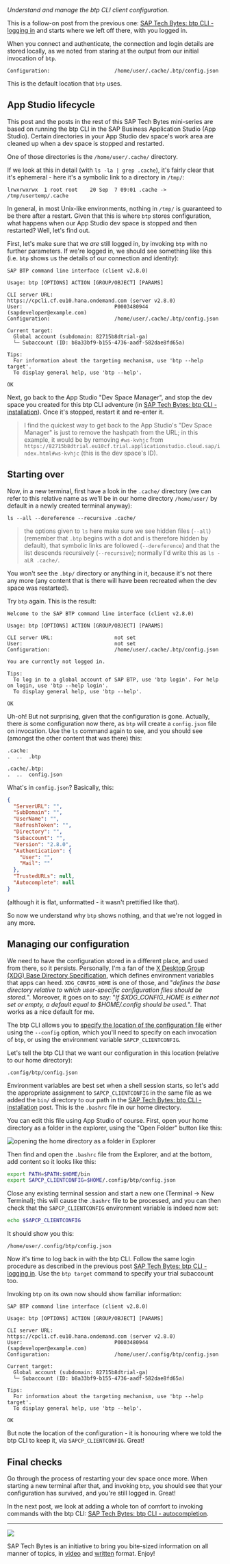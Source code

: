 _Understand and manage the btp CLI client configuration._

This is a follow-on post from the previous one: [SAP Tech Bytes: btp CLI - logging in](https://blogs.sap.com/2021/09/07/sap-tech-bytes-btp-cli-logging-in/) and starts where we left off there, with you logged in.

When you connect and authenticate, the connection and login details are stored locally, as we noted from staring at the output from our initial invocation of `btp`.

```
Configuration:                     /home/user/.cache/.btp/config.json
```

This is the default location that `btp` uses.

## App Studio lifecycle

This post and the posts in the rest of this SAP Tech Bytes mini-series are based on running the btp CLI in the SAP Business Application Studio (App Studio). Certain directories in your App Studio dev space's work area are cleaned up when a dev space is stopped and restarted.

One of those directories is the `/home/user/.cache/` directory.

If we look at this in detail (with `ls -la | grep .cache`), it's fairly clear that it's ephemeral - here it's a symbolic link to a directory in `/tmp/`:

```
lrwxrwxrwx  1 root root    20 Sep  7 09:01 .cache -> /tmp/usertemp/.cache
```

In general, in most Unix-like environments, nothing in `/tmp/` is guaranteed to be there after a restart. Given that this is where `btp` stores configuration, what happens when our App Studio dev space is stopped and then restarted? Well, let's find out.

First, let's make sure that we *are* still logged in, by invoking `btp` with no further parameters. If we're logged in, we should see something like this (i.e. `btp` shows us the details of our connection and identity):

```
SAP BTP command line interface (client v2.8.0)

Usage: btp [OPTIONS] ACTION [GROUP/OBJECT] [PARAMS]

CLI server URL:                    https://cpcli.cf.eu10.hana.ondemand.com (server v2.8.0)
User:                              P0003480944 (sapdeveloper@example.com)
Configuration:                     /home/user/.cache/.btp/config.json

Current target:
  Global account (subdomain: 82715b8dtrial-ga)
  └─ Subaccount (ID: b8a33bf9-b155-4736-aadf-582dae8fd65a)

Tips:
  For information about the targeting mechanism, use 'btp --help target'.
  To display general help, use 'btp --help'.

OK
```

Next, go back to the App Studio "Dev Space Manager", and stop the dev space you created for this btp CLI adventure (in [SAP Tech Bytes: btp CLI - installation](https://blogs.sap.com/2021/09/01/sap-tech-bytes-btp-cli-installation/)). Once it's stopped, restart it and re-enter it.

> I find the quickest way to get back to the App Studio's "Dev Space Manager" is just to remove the hashpath from the URL; in this example, it would be by removing `#ws-kvhjc` from `https://82715b8dtrial.eu10cf.trial.applicationstudio.cloud.sap/index.html#ws-kvhjc` (this is the dev space's ID).

## Starting over

Now, in a new terminal, first have a look in the `.cache/` directory (we can refer to this relative name as we'll be in our home directory `/home/user/` by default in a newly created terminal anyway):

```
ls --all --dereference --recursive .cache/
```

> the options given to `ls` here make sure we see hidden files (`--all`) (remember that `.btp` begins with a dot and is therefore hidden by default), that symbolic links are followed (`--dereference`) and that the list descends recursively (`--recursive`); normally I'd write this as `ls -aLR .cache/`.

You won't see the `.btp/` directory or anything in it, because it's not there any more (any content that is there will have been recreated when the dev space was restarted).

Try `btp` again. This is the result:

```
Welcome to the SAP BTP command line interface (client v2.8.0)

Usage: btp [OPTIONS] ACTION [GROUP/OBJECT] [PARAMS]

CLI server URL:                    not set
User:                              not set
Configuration:                     /home/user/.cache/.btp/config.json

You are currently not logged in.

Tips:
  To log in to a global account of SAP BTP, use 'btp login'. For help on login, use 'btp --help login'.
  To display general help, use 'btp --help'.

OK
```

Uh-oh! But not surprising, given that the configuration is gone. Actually, there *is* some configuration now there, as `btp` will create a `config.json` file on invocation. Use the `ls` command again to see, and you should see (amongst the other content that was there) this:

```
.cache:
.  ..  .btp

.cache/.btp:
.  ..  config.json
```

What's in `config.json`? Basically, this:

```json
{
  "ServerURL": "",
  "SubDomain": "",
  "UserName": "",
  "RefreshToken": "",
  "Directory": "",
  "Subaccount": "",
  "Version": "2.8.0",
  "Authentication": {
    "User": "",
    "Mail": ""
  },
  "TrustedURLs": null,
  "Autocomplete": null
}
```

(although it is flat, unformatted - it wasn't prettified like that).

So now we understand why `btp` shows nothing, and that we're not logged in any more.

## Managing our configuration

We need to have the configuration stored in a different place, and used from there, so it persists. Personally, I'm a fan of the [X Desktop Group (XDG) Base Directory Specification](https://specifications.freedesktop.org/basedir-spec.latest.html), which defines environment variables that apps can heed. `XDG_CONFIG_HOME` is one of those, and "_defines the base directory relative to which user-specific configuration files should be stored._". Moreover, it goes on to say: "_If $XDG_CONFIG_HOME is either not set or empty, a default equal to $HOME/.config should be used._". That works as a nice default for me.

The btp CLI allows you to [specify the location of the configuration file](https://help.sap.com/viewer/65de2977205c403bbc107264b8eccf4b/Cloud/en-US/e57288d7f2aa4e59a8f70b08b82a933d.html) either using the `--config` option, which you'll need to specify on each invocation of `btp`, or using the environment variable `SAPCP_CLIENTCONFIG`.

Let's tell the btp CLI that we want our configuration in this location (relative to our home directory):

```
.config/btp/config.json
```

Environment variables are best set when a shell session starts, so let's add the appropriate assignment to `SAPCP_CLIENTCONFIG` in the same file as we added the `bin/` directory to our path in the [SAP Tech Bytes: btp CLI - installation](https://blogs.sap.com/2021/09/01/sap-tech-bytes-btp-cli-installation/) post. This is the `.bashrc` file in our home directory.

You can edit this file using App Studio of course. First, open your home directory as a folder in the explorer, using the "Open Folder" button like this:

![opening the home directory as a folder in Explorer](images/open-home-in-explorer.png)

Then find and open the `.bashrc` file from the Explorer, and at the bottom, add content so it looks like this:

```bash
export PATH=$PATH:$HOME/bin
export SAPCP_CLIENTCONFIG=$HOME/.config/btp/config.json
```

Close any existing terminal session and start a new one (Terminal -> New Terminal); this will cause the `.bashrc` file to be processed, and you can then check that the `SAPCP_CLIENTCONFIG` environment variable is indeed now set:

```bash
echo $SAPCP_CLIENTCONFIG
```

It should show you this:

```
/home/user/.config/btp/config.json
```

Now it's time to log back in with the btp CLI. Follow the same login procedure as described in the previous post [SAP Tech Bytes: btp CLI - logging in](https://blogs.sap.com/2021/09/07/sap-tech-bytes-btp-cli-logging-in/). Use the `btp target` command to specify your trial subaccount too.

Invoking `btp` on its own now should show familiar information:

```
SAP BTP command line interface (client v2.8.0)

Usage: btp [OPTIONS] ACTION [GROUP/OBJECT] [PARAMS]

CLI server URL:                    https://cpcli.cf.eu10.hana.ondemand.com (server v2.8.0)
User:                              P0003480944 (sapdeveloper@example.com)
Configuration:                     /home/user/.config/btp/config.json

Current target:
  Global account (subdomain: 82715b8dtrial-ga)
  └─ Subaccount (ID: b8a33bf9-b155-4736-aadf-582dae8fd65a)

Tips:
  For information about the targeting mechanism, use 'btp --help target'.
  To display general help, use 'btp --help'.

OK
```

But note the location of the configuration - it is honouring where we told the btp CLI to keep it, via `SAPCP_CLIENTCONFIG`. Great!

## Final checks

Go through the process of restarting your dev space once more. When starting a new terminal after that, and invoking `btp`, you should see that your configuration has survived, and you're still logged in. Great!

In the next post, we look at adding a whole ton of comfort to invoking commands with the btp CLI: [SAP Tech Bytes: btp CLI - autocompletion](https://blogs.sap.com/2021/09/XX/sap-tech-bytes-btp-cli-autocompletion/).

---

![](https://blogs.sap.com/wp-content/uploads/2021/02/screenshot-2021-02-22-at-11.00.25.png)


SAP Tech Bytes is an initiative to bring you bite-sized information on all manner of topics, in [video](https://www.youtube.com/playlist?list=PL6RpkC85SLQC3HBShmlMaPu_nL--4f20z) and [written](https://blogs.sap.com/tag/sap-tech-bytes/) format. Enjoy!
